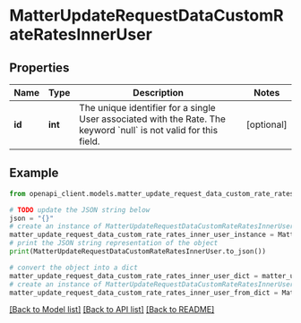 # MatterUpdateRequestDataCustomRateRatesInnerUser


## Properties

Name | Type | Description | Notes
------------ | ------------- | ------------- | -------------
**id** | **int** | The unique identifier for a single User associated with the Rate. The keyword &#x60;null&#x60; is not valid for this field. | [optional] 

## Example

```python
from openapi_client.models.matter_update_request_data_custom_rate_rates_inner_user import MatterUpdateRequestDataCustomRateRatesInnerUser

# TODO update the JSON string below
json = "{}"
# create an instance of MatterUpdateRequestDataCustomRateRatesInnerUser from a JSON string
matter_update_request_data_custom_rate_rates_inner_user_instance = MatterUpdateRequestDataCustomRateRatesInnerUser.from_json(json)
# print the JSON string representation of the object
print(MatterUpdateRequestDataCustomRateRatesInnerUser.to_json())

# convert the object into a dict
matter_update_request_data_custom_rate_rates_inner_user_dict = matter_update_request_data_custom_rate_rates_inner_user_instance.to_dict()
# create an instance of MatterUpdateRequestDataCustomRateRatesInnerUser from a dict
matter_update_request_data_custom_rate_rates_inner_user_from_dict = MatterUpdateRequestDataCustomRateRatesInnerUser.from_dict(matter_update_request_data_custom_rate_rates_inner_user_dict)
```
[[Back to Model list]](../README.md#documentation-for-models) [[Back to API list]](../README.md#documentation-for-api-endpoints) [[Back to README]](../README.md)


